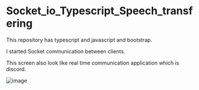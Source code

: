 # Socket_io_Typescript_Speech_transfering

This repository has typescript and javascript and bootstrap. 

I started Socket communication between clients.

This screen also look like real time communication application which is discord.

![image](https://user-images.githubusercontent.com/85802866/152857256-b6ee1d45-e1a5-43ea-a16f-cb2c211a8820.png)


